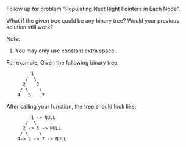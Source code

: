 Follow up for problem "Populating Next Right Pointers in Each Node".

What if the given tree could be any binary tree? Would your previous solution still work?

Note:

1. You may only use constant extra space.

For example,
Given the following binary tree,

~~~
         1
       /  \
      2    3
     / \    \
    4   5    7
~~~

After calling your function, the tree should look like:

~~~
         1 -> NULL
       /  \
      2 -> 3 -> NULL
     / \    \
    4-> 5 -> 7 -> NULL
~~~

